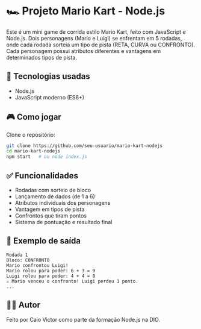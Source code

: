 
# 🏎️ Projeto Mario Kart - Node.js

Este é um mini game de corrida estilo Mario Kart, feito com JavaScript e Node.js. Dois personagens (Mario e Luigi) se enfrentam em 5 rodadas, onde cada rodada sorteia um tipo de pista (RETA, CURVA ou CONFRONTO). Cada personagem possui atributos diferentes e vantagens em determinados tipos de pista.

## 🔧 Tecnologias usadas

- Node.js
- JavaScript moderno (ES6+)

## 🎮 Como jogar

Clone o repositório:

```bash
git clone https://github.com/seu-usuario/mario-kart-nodejs
cd mario-kart-nodejs
npm start   # ou node index.js
````

## ✅ Funcionalidades

* Rodadas com sorteio de bloco
* Lançamento de dados (de 1 a 6)
* Atributos individuais dos personagens
* Vantagem em tipos de pista
* Confrontos que tiram pontos
* Sistema de pontuação e resultado final

## 🏁 Exemplo de saída

```
Rodada 1
Bloco: CONFRONTO
Mario confrontou Luigi!
Mario rolou para poder: 6 + 3 = 9
Luigi rolou para poder: 4 + 4 = 8
⚔️ Mario venceu o confronto! Luigi perdeu 1 ponto.
...
```

## 👨‍💻 Autor

Feito por Caio Victor como parte da formação Node.js na DIO.